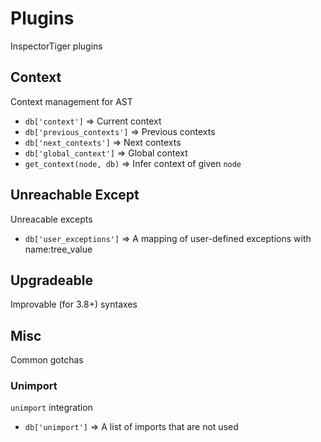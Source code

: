 # Plugins
InspectorTiger plugins


## Context
Context management for AST

- `db['context']` => Current context
- `db['previous_contexts']` => Previous contexts
- `db['next_contexts']` => Next contexts
- `db['global_context']` => Global context
- `get_context(node, db)` => Infer context of given `node`

## Unreachable Except
Unreacable excepts

- `db['user_exceptions']` => A mapping of user-defined exceptions with name:tree_value

## Upgradeable
Improvable (for 3.8+) syntaxes


## Misc
Common gotchas


### Unimport
`unimport` integration

- `db['unimport']` => A list of imports that are not used
